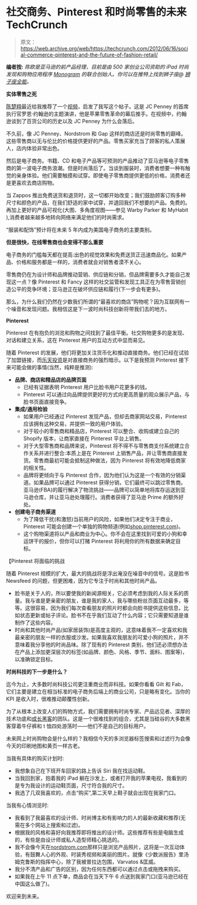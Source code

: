 # 社交商务、Pinterest 和时尚零售的未来 TechCrunch

> 原文：<https://web.archive.org/web/https://techcrunch.com/2012/06/16/social-commerce-pinterest-and-the-future-of-fashion-retail/>

**编者按:** *陈欧是亚马逊的前产品经理，目前是由 500 家创业公司资助的 iPad 时尚发现和购物应用程序 [Monogram](https://web.archive.org/web/20221207114644/http://www.getmonogram.com/) 的联合创始人。你可以在推特上找到狮子座@ [狮子座全能](https://web.archive.org/web/20221207114644/https://twitter.com/#!/leoalmighty)。*

**实体零售之死**

[陈楚翔](https://web.archive.org/web/20221207114644/http://andrewchenblog.com/)最近给我推荐了一个[视频](https://web.archive.org/web/20221207114644/http://www.jcpmediaroom.com/posts/18/JCPENNEY'S-TRANSFORMATION-PLANS-REVEALED-AT-LAUNCH-EVENT-IN-NEW-YORK-CITY)，启发了我写这个帖子。这是 JC Penney 的首席执行官罗恩·约翰逊的主题演讲，他是苹果零售革命的幕后推手。在视频中，约翰逊谈到了百货公司的历史以及 JC Penney 为什么会落后。

不久前，像 JC Penney、Nordstrom 和 Gap 这样的商店还是时尚零售的巅峰。这些零售商以无与伦比的价格提供更好的产品。零售买家充当了顾客的私人策展人，店内体验非常出色。

然后是电子商务。书籍、CD 和电子产品等可预测的产品推动了亚马逊等电子零售商的第一波电子商务浪潮。但是时尚落后了。当谈到服装时，消费者想要一种有触觉的亲身体验。他们需要触摸和试穿。即使电子零售商提供更低的价格，消费者还是更喜欢去商店购物。

当 Zappos 推出免费送货和退货时，这一切都开始改变；我们鼓励顾客订购多种尺寸和颜色的产品，在我们舒适的家中试穿，并退回我们不想要的产品。免费的。再加上更好的产品可视化(大图、多角度视图——参见 Warby Parker 和 MyHabit ),消费者越来越多地转向网络来满足他们的时尚需求。

“服装和配饰”预计将在未来 5 年内成为美国电子商务的主要类别。

**但是很快，在线零售商也会变得不那么重要**

电子商务的门槛每天都在提高:出色的视觉效果和免费送货正迅速商品化。如果产品、价格和服务都是一样的，消费者就会对销售者漠不关心。

零售商仍在为设计师和品牌推动营销、供应链和分销，但品牌需要多久才能自己发现这一点？像 Pinterest 和 Fancy 这样的社交监管和发现工具正在为零售营销创造公平的竞争环境；亚马逊正在破坏供应链和履行(下一步会有更多)。

那么，为什么我们仍然在少数我们所谓的“最喜欢的商店”购物呢？因为互联网有一个噪音和发现问题。我相信这是下一波时尚科技创新将带我们去的地方。

**Pinterest**

Pinterest 在有抱负的浏览和购物之间找到了最佳平衡。社交购物更多的是发现、对话和建立关系，这在 Pinterest 用户的互动方式中显而易见。

随着 Pinterest 的发展，他们将更加关注货币化和推动直接商务。他们已经在试验了加盟链接，而[乐天投资](https://web.archive.org/web/20221207114644/https://beta.techcrunch.com/2012/05/17/rakuten-ceo-on-the-100b-pinterest-round-we-want-pinterest-users-to-pin-images-and-buy-using-our-id/)是对直接商务的强烈暗示。以下是我预测 Pinterest 接下来可能会做的事情(当然，纯粹是推测):

*   **品牌、商店和精品店的品牌页面**
    *   已经有证据表明 Pinterest 用户比脸书用户花更多的钱。
    *   Pinterest 可以通过向品牌提供更好的方式向更高质量的观众展示产品，与脸书页面直接竞争。
*   **集成/通用检验**
    *   如果用户已经通过 Pinterest 发现产品，但却去商家网站交易，Pinterest 应该拥有这种交易，并提供一致的用户体验。
    *   对于较小的零售商和精品店，Pinterest 可以整合、收购或建立自己的 Shopify 版本，让商家直接在 Pinterest 平台上销售。
    *   对于大型零售商和品牌来说，Pinterest 将不得不与零售商支付系统建立合作关系并进行整合:本质上是在 Pinterest 上销售产品，并让零售商直接发货。零售商最初可能会抵制这种做法，因为 Pinterest 将有效地降低商家的相关性。
    *   品牌将更倾向于与 Pinterest 合作，因为他们认为这是一个有效的分销渠道。如果品牌可以通过 Pinterest 获得分销，它们最终可以跳过零售商。亚马逊(FBA)的履行解决了物流挑战——品牌可以简单地将库存运送到亚马逊仓库，并让亚马逊处理履行。消费者获得了亚马逊 Prime 的额外好处。
*   **创建电子商务渠道**
    *   为了降低干扰(和激怒)当前用户的风险，如果他们决定专注于商业，Pinterest 可能会创建一个单独的购物频道(例如[shop.pinterest.com](https://web.archive.org/web/20221207114644/http://shop.pinterest.com/))。
    *   这个购物渠道将以产品和商业为中心。你不会在这里找到可爱的小狗和幸运饼干的报价，但你可以打赌 Pinterest 将利用你的所有数据来确定目标。

【Pinterest 将面临的挑战

随着 Pinterest 规模的扩大，最大的挑战将是浮出淹没在噪音中的信号。这是脸书 Newsfeed 的问题，但更困难，因为它专注于时尚和其他时尚产品。

*   脸书是关于人的，所以要使我的新闻源相关，它必须考虑到我的人际关系的质量。我与谁是更亲密的朋友，谁是我的家人，我与哪些粉丝页面互动最多，等等。这很容易，因为我们每次查看朋友的照片时都会向脸书提供这些信息，比如状态更新或帖子评论。脸书不在乎我们互动了什么内容；它只需要知道是谁制作了这些内容。
*   时尚和其他时尚产品(如家居装饰)是高度主观的，这意味着我不一定喜欢和我最亲密的朋友一样的衣服或沙发。如果我喜欢我朋友的可爱小狗的照片，并不意味着我分享他的时尚品味。除了现有的 Pinterest 类别，他们还必须想办法在产品上添加更深层次的标签(如品牌、颜色、风格、季节、面料、图案等)，以准确锁定目标。

**时尚科技的下一步是什么？**

迄今为止，大多数时尚科技公司更注重商业而非科技。如果你看看 Gilt 和 Fab，它们主要是建立在相当标准的电子商务后端上的商业公司，只是略有变化。当你的 KPI 是收入时，很难推动颠覆性创新。

为了从根本上改变人们的购物方式，我们需要拥有时尚专家、产品远见者、深厚的技术功底和[成长黑客](https://web.archive.org/web/20221207114644/http://andrewchenblog.com/2012/04/27/how-to-be-a-growth-hacker-an-airbnbcraigslist-case-study/)的团队。这是一个很难找到的组合，尤其是当硅谷的大多数黑客穿着牛仔裤和 t 恤四处游荡时——他们不是自己的目标用户。

未来网上时尚购物会是什么样的？我相信今天的多浏览器标签搜索和过滤行为会像今天的印刷地图和黄页一样古老。

当我有具体的购买计划时:

*   我想象自己在下班开车回家的路上告诉 Siri 我在找运动鞋。
*   当我回到家，抱着我的 iPad 躺在沙发上，或者打开我的苹果电视，我看到的是专为我设计的运动鞋页面，尺寸符合我的尺寸。
*   我选了几双我喜欢的，点击“购买”,第二天早上鞋子就会出现在我家门口。

当我有心情浏览时:

*   我看到了我最喜欢的设计师、时尚博主和有影响力的人的最新收藏和推荐(无需在多个网站上搜索和过滤)。
*   根据我的风格和喜好向我推荐即将推出的设计师。这些推荐有些是电脑生成的，有些是由设计师或私人造型师精心挑选的。
*   我不会像今天在[nordstrom.com](https://web.archive.org/web/20221207114644/http://nordstrom.com/)那样只是浏览产品照片，这将是一次互动体验，有鼓舞人心的外观、时装秀视频和美丽的图片。就像《少数派报告》里汤姆克鲁斯的指挥中心，除了我被普拉达包围，Varvatos &匡威。
*   我分不清产品和广告的区别，因为任何东西都可以通过点击或拖拽来购买。
*   如果我在上午 11 点下单，商品会在当天下午 6 点送到我家门口(亚马逊已经在中国这么做了)。

欢迎来到未来。